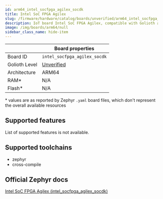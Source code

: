 ```yaml
---
id: arm64_intel_socfpga_agilex_socdk
title: Intel SoC FPGA Agilex
slug: /firmware/hardware/catalog/boards/unverified/arm64_intel_socfpga_agilex_socdk
description: IoT board Intel SoC FPGA Agilex, compatible with Golioth at unverified level.
image: /img/boards/arm64/null
sidebar_class_name: hide-item
---
```


[//]: # (This is an auto-generated file, do not edit! Changes to it will be lost upon re-generation)



|                | Board properties     |
| -------------  | -------------------- |
| Board ID       | `intel_socfpga_agilex_socdk` |
| Golioth Level  | [Unverified](/firmware/hardware#unverified-boards) |
| Architecture   | ARM64 |
| RAM*           | N/A |
| Flash*         | N/A |

\* values are as reported by Zephyr `.yaml` board files, which don't represent the overall available resources



## Supported features

List of supported features is not available.

## Supported toolchains

* zephyr
* cross-compile

## Official Zephyr docs

[Intel SoC FPGA Agilex (intel_socfpga_agilex_socdk)](https://docs.zephyrproject.org/latest/boards/arm64/intel_socfpga_agilex_socdk/doc/index.html)
